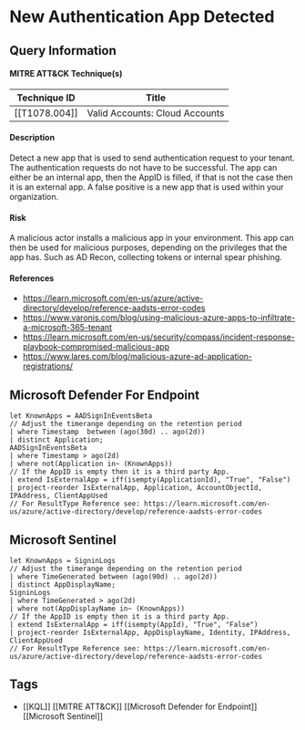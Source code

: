 # New Authentication App Detected
## Query Information

#### MITRE ATT&CK Technique(s)

| Technique ID  | Title                          |
| ------------- | ------------------------------ |
| [[T1078.004]] | Valid Accounts: Cloud Accounts |
#### Description
Detect a new app that is used to send authentication request to your tenant. The authentication requests do not have to be successful. The app can either be an internal app, then the AppID is filled, if that is not the case then it is an external app. A false positive is a new app that is used within your organization. 
#### Risk
A malicious actor installs a malicious app in your environment. This app can then be used for malicious purposes, depending on the privileges that the app has. Such as AD Recon, collecting tokens or internal spear phishing.
#### References
- https://learn.microsoft.com/en-us/azure/active-directory/develop/reference-aadsts-error-codes
- https://www.varonis.com/blog/using-malicious-azure-apps-to-infiltrate-a-microsoft-365-tenant
- https://learn.microsoft.com/en-us/security/compass/incident-response-playbook-compromised-malicious-app
- https://www.lares.com/blog/malicious-azure-ad-application-registrations/
## Microsoft Defender For Endpoint
```kusto
let KnownApps = AADSignInEventsBeta
// Adjust the timerange depending on the retention period
| where Timestamp  between (ago(30d) .. ago(2d))
| distinct Application;
AADSignInEventsBeta
| where Timestamp > ago(2d)
| where not(Application in~ (KnownApps))
// If the AppID is empty then it is a third party App.
| extend IsExternalApp = iff(isempty(ApplicationId), "True", "False")
| project-reorder IsExternalApp, Application, AccountObjectId, IPAddress, ClientAppUsed
// For ResultType Reference see: https://learn.microsoft.com/en-us/azure/active-directory/develop/reference-aadsts-error-codes
```
## Microsoft Sentinel
```kusto
let KnownApps = SigninLogs
// Adjust the timerange depending on the retention period
| where TimeGenerated between (ago(90d) .. ago(2d))
| distinct AppDisplayName;
SigninLogs
| where TimeGenerated > ago(2d)
| where not(AppDisplayName in~ (KnownApps))
// If the AppID is empty then it is a third party App.
| extend IsExternalApp = iff(isempty(AppId), "True", "False")
| project-reorder IsExternalApp, AppDisplayName, Identity, IPAddress, ClientAppUsed
// For ResultType Reference see: https://learn.microsoft.com/en-us/azure/active-directory/develop/reference-aadsts-error-codes
```
## Tags
- [[KQL]] [[MITRE ATT&CK]] [[Microsoft Defender for Endpoint]] [[Microsoft Sentinel]]